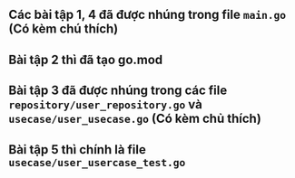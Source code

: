 ## Các bài tập 1, 4 đã được nhúng trong file `main.go` (Có kèm chú thích)
## Bài tập 2 thì đã tạo go.mod
## Bài tập 3 đã được nhúng trong các file `repository/user_repository.go` và `usecase/user_usecase.go` (Có kèm chủ thích)
## Bài tập 5 thì chính là file `usecase/user_usercase_test.go`